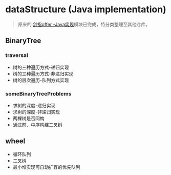 # dataStructure (Java implementation)
> 原来的 <a href="https://github.com/javaEasyRob/TheSwordToOffer">剑指offer -Java实现</a>模块已完成，特分类整理至其他仓库。
## BinaryTree
### traversal 
<ul>
  <li>树的三种遍历方式-递归实现</li>
  <li>树的三种遍历方式-非递归实现</li>
  <li>树的层次遍历-队列方式实现</li>
</ul>

### someBinaryTreeProblems
<ul>
  <li>求树的深度-递归实现</li>
  <li>求树的深度-非递归实现</li>
  <li>两棵树是否同构</li>
  <li>通过前、中序构建二叉树</li>
</ul>



## wheel
<ul>
  <li>循环队列</li>
  <li>二叉树</li>
  <li>最小堆实现可自动扩容的优先队列</li>
</ul>
